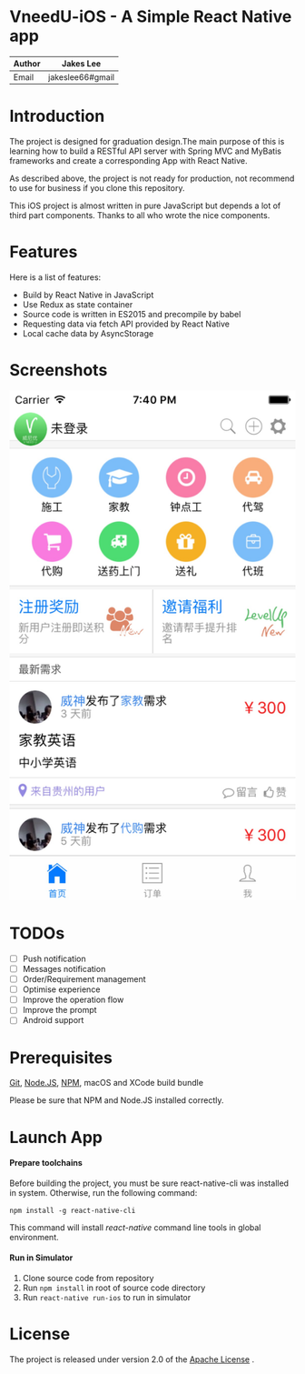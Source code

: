 # VneedU-iOS - A Simple React Native app

| Author | Jakes Lee |
|---|---|
| Email | jakeslee66#gmail |

# Introduction

The project is designed for graduation design.The main purpose of this is learning how to build a RESTful API server with Spring MVC and MyBatis frameworks and create a corresponding App with React Native.

As described above, the project is not ready for production, not recommend to use for business if you clone this repository.

This iOS project is almost written in pure JavaScript but depends a lot of third part components. Thanks to all who wrote the nice components.

# Features

Here is a list of features:

- Build by React Native in JavaScript  
- Use Redux as state container  
- Source code is written in ES2015 and precompile by babel  
- Requesting data via fetch API provided by React Native  
- Local cache data by AsyncStorage  

# Screenshots

![](screenshots/home_page.png)

# TODOs

- [ ] Push notification  
- [ ] Messages notification  
- [ ] Order/Requirement management  
- [ ] Optimise experience  
- [ ] Improve the operation flow  
- [ ] Improve the prompt  
- [ ] Android support  

# Prerequisites

[Git](http://help.github.com/set-up-git-redirect), [Node.JS](https://nodejs.org/), [NPM](https://www.npmjs.com/), macOS and XCode build bundle

Please be sure that NPM and Node.JS installed correctly.

# Launch App

#### Prepare toolchains

Before building the project, you must be sure react-native-cli was installed in system. Otherwise, run the following command:

```
npm install -g react-native-cli
```

This command will install _react-native_ command line tools in global environment.

#### Run in Simulator

1. Clone source code from repository  
2. Run `npm install` in root of source code directory  
3. Run `react-native run-ios` to run in simulator  

# License

The project is released under version 2.0 of the [Apache License](http://www.apache.org/licenses/LICENSE-2.0) .